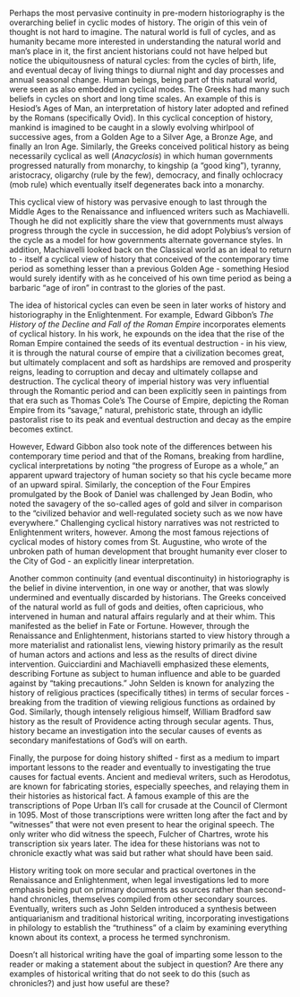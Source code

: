 Perhaps the most pervasive continuity in pre-modern historiography is the overarching belief in cyclic modes of history. The origin of this vein of thought is not hard to imagine. The natural world is full of cycles, and as humanity became more interested in understanding the natural world and man’s place in it, the first ancient historians could not have helped but notice the ubiquitousness of natural cycles: from the cycles of birth, life, and eventual decay of living things to diurnal night and day processes and annual seasonal change. Human beings, being part of this natural world, were seen as also embedded in cyclical modes. The Greeks had many such beliefs in cycles on short and long time scales. An example of this is Hesiod’s Ages of Man, an interpretation of history later adopted and refined by the Romans (specifically Ovid). In this cyclical conception of history, mankind is imagined to be caught in a slowly evolving whirlpool of successive ages, from a Golden Age to a Silver Age, a Bronze Age, and finally an Iron Age. Similarly, the Greeks conceived political history as being necessarily cyclical as well (*Anacyclosis*) in which human governments progressed naturally from monarchy, to kingship (a “good king”), tyranny, aristocracy, oligarchy (rule by the few), democracy, and finally ochlocracy (mob rule) which eventually itself degenerates back into a monarchy.

This cyclical view of history was pervasive enough to last through the Middle Ages to the Renaissance and influenced writers such as Machiavelli. Though he did not explicitly share the view that governments must always progress through the cycle in succession, he did adopt Polybius’s version of the cycle as a model for how governments alternate governance styles. In addition, Machiavelli looked back on the Classical world as an ideal to return to - itself a cyclical view of history that conceived of the contemporary time period as something lesser than a previous Golden Age - something Hesiod would surely identify with as he conceived of his own time period as being a barbaric “age of iron” in contrast to the glories of the past.

The idea of historical cycles can even be seen in later works of history and historiography in the Enlightenment. For example, Edward Gibbon’s *The History of the Decline and Fall of the Roman Empire* incorporates elements of cyclical history. In his work, he expounds on the idea that the rise of the Roman Empire contained the seeds of its eventual destruction - in his view, it is through the natural course of empire that a civilization becomes great, but ultimately complacent and soft as hardships are removed and prosperity reigns, leading to corruption and decay and ultimately collapse and destruction. The cyclical theory of imperial history was very influential through the Romantic period and can been explicitly seen in paintings from that era such as Thomas Cole’s The Course of Empire, depicting the Roman Empire from its “savage,” natural, prehistoric state, through an idyllic pastoralist rise to its peak and eventual destruction and decay as the empire becomes extinct.

However, Edward Gibbon also took note of the differences between his contemporary time period and that of the Romans, breaking from hardline, cyclical interpretations by noting “the progress of Europe as a whole,” an apparent upward trajectory of human society so that his cycle became more of an upward spiral. Similarly, the conception of the Four Empires promulgated by the Book of Daniel was challenged by Jean Bodin, who noted the savagery of the so-called ages of gold and silver in comparison to the “civilized behavior and well-regulated society such as we now have everywhere.” Challenging cyclical history narratives was not restricted to Enlightenment writers, however. Among the most famous rejections of cyclical modes of history comes from St. Augustine, who wrote of the unbroken path of human development that brought humanity ever closer to the City of God - an explicitly linear interpretation.

Another common continuity (and eventual discontinuity) in historiography is the belief in divine intervention, in one way or another, that was slowly undermined and eventually discarded by historians. The Greeks conceived of the natural world as full of gods and deities, often capricious, who intervened in human and natural affairs regularly and at their whim. This manifested as the belief in Fate or Fortune. However, through the Renaissance and Enlightenment, historians started to view history through a more materialist and rationalist lens, viewing history primarily as the result of human actors and actions and less as the results of direct divine intervention. Guicciardini and Machiavelli emphasized these elements, describing Fortune as subject to human influence and able to be guarded against by “taking precautions.” John Selden is known for analyzing the history of religious practices (specifically tithes) in terms of secular forces - breaking from the tradition of viewing religious functions as ordained by God. Similarly, though intensely religious himself, William Bradford saw history as the result of Providence acting through secular agents. Thus, history became an investigation into the secular causes of events as secondary manifestations of God’s will on earth.

Finally, the purpose for doing history shifted - first as a medium to impart important lessons to the reader and eventually to investigating the true causes for factual events. Ancient and medieval writers, such as Herodotus, are known for fabricating stories, especially speeches, and relaying them in their histories as historical fact. A famous example of this are the transcriptions of Pope Urban II’s call for crusade at the Council of Clermont in 1095. Most of those transcriptions were written long after the fact and by “witnesses” that were not even present to hear the original speech. The only writer who did witness the speech, Fulcher of Chartres, wrote his transcription six years later. The idea for these historians was not to chronicle exactly what was said but rather what should have been said.

History writing took on more secular and practical overtones in the Renaissance and Enlightenment, when legal investigations led to more emphasis being put on primary documents as sources rather than second-hand chronicles, themselves compiled from other secondary sources. Eventually, writers such as John Selden introduced a synthesis between antiquarianism and traditional historical writing, incorporating investigations in philology to establish the “truthiness” of a claim by examining everything known about its context, a process he termed synchronism.

Doesn’t all historical writing have the goal of imparting some lesson to the reader or making a statement about the subject in question? Are there any examples of historical writing that do not seek to do this (such as chronicles?) and just how useful are these?
